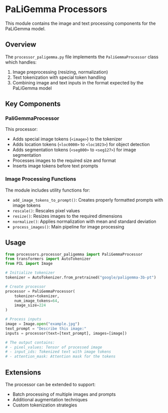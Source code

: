 # PaLiGemma Processors

This module contains the image and text processing components for the PaLiGemma model.

## Overview

The `processor_paligemma.py` file implements the `PaliGemmaProcessor` class which handles:

1. Image preprocessing (resizing, normalization)
2. Text tokenization with special token handling
3. Combining image and text inputs in the format expected by the PaLiGemma model

## Key Components

### PaliGemmaProcessor

This processor:
- Adds special image tokens (`<image>`) to the tokenizer
- Adds location tokens (`<loc0000>` to `<loc1023>`) for object detection
- Adds segmentation tokens (`<seg000>` to `<seg127>`) for image segmentation
- Processes images to the required size and format
- Inserts image tokens before text prompts

### Image Processing Functions

The module includes utility functions for:
- `add_image_tokens_to_prompt()`: Creates properly formatted prompts with image tokens
- `rescale()`: Rescales pixel values
- `resize()`: Resizes images to the required dimensions
- `normalize()`: Applies normalization with mean and standard deviation
- `process_images()`: Main pipeline for image processing

## Usage

```python
from processors.processor_paligemma import PaliGemmaProcessor
from transformers import AutoTokenizer
from PIL import Image

# Initialize tokenizer
tokenizer = AutoTokenizer.from_pretrained("google/paligemma-3b-pt")

# Create processor
processor = PaliGemmaProcessor(
    tokenizer=tokenizer,
    num_image_tokens=64,
    image_size=224
)

# Process inputs
image = Image.open("example.jpg")
text_prompt = "Describe this image:"
inputs = processor(text=[text_prompt], images=[image])

# The output contains:
# - pixel_values: Tensor of processed image
# - input_ids: Tokenized text with image tokens
# - attention_mask: Attention mask for the tokens
```

## Extensions

The processor can be extended to support:
- Batch processing of multiple images and prompts
- Additional augmentation techniques
- Custom tokenization strategies
